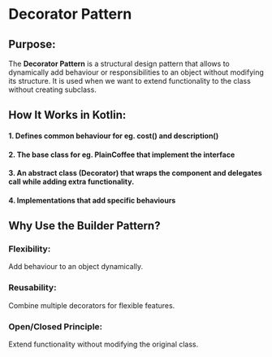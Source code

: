 # Decorator Pattern

## Purpose:
The **Decorator Pattern** is a structural design pattern that allows to dynamically add behaviour or responsibilities to an object without modifying its structure. It is used when we want to extend functionality to the class without creating subclass.

## How It Works in Kotlin:
#### 1. Defines common behaviour for eg. cost() and description()
#### 2. The base class for eg. PlainCoffee that implement the interface
#### 3. An abstract class (Decorator) that wraps the component and delegates call while adding extra functionality.
#### 4. Implementations that add specific behaviours

## Why Use the Builder Pattern?
### Flexibility:
Add behaviour to an object dynamically.
### Reusability:
Combine multiple decorators for flexible features.
### Open/Closed Principle:
Extend functionality without modifying the original class.